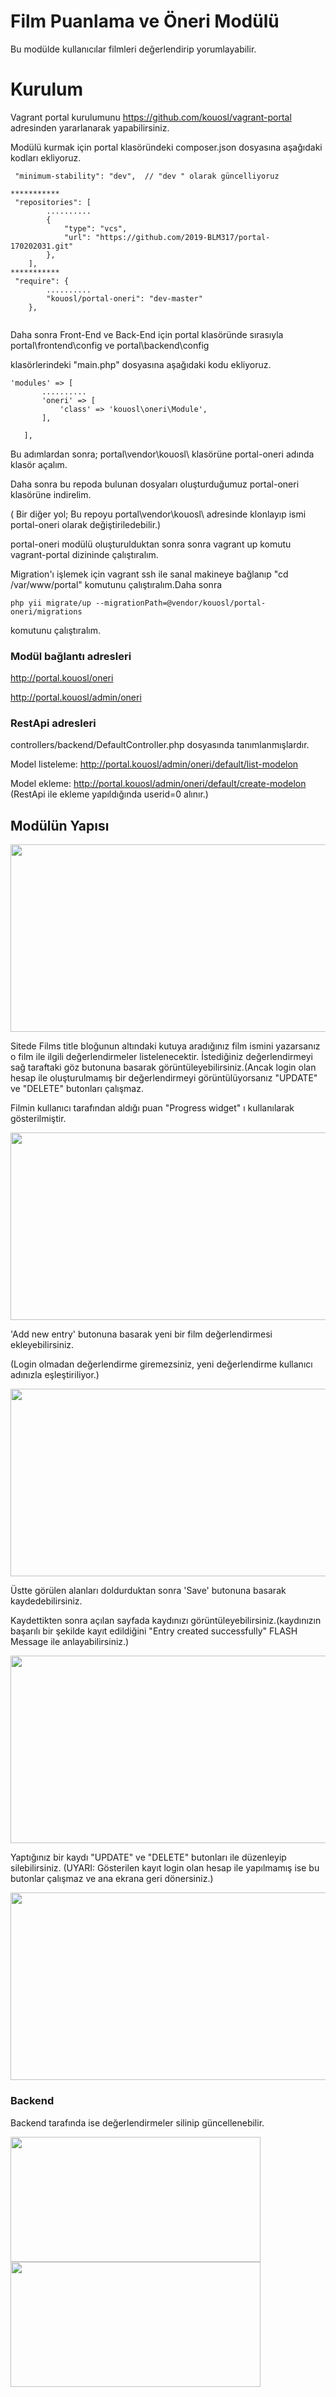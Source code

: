 # Film Puanlama ve Öneri Modülü
Bu modülde kullanıcılar filmleri değerlendirip yorumlayabilir.

# Kurulum 
Vagrant portal kurulumunu https://github.com/kouosl/vagrant-portal adresinden yararlanarak yapabilirsiniz.

Modülü kurmak için portal klasöründeki composer.json dosyasına aşağıdaki kodları ekliyoruz.
```
 "minimum-stability": "dev",  // "dev " olarak güncelliyoruz
 
***********
 "repositories": [
        ..........
        {
            "type": "vcs",
            "url": "https://github.com/2019-BLM317/portal-170202031.git"
        },
    ],
***********
 "require": {
        ..........
        "kouosl/portal-oneri": "dev-master"
    },
 
 ```
 Daha sonra Front-End ve Back-End için portal klasöründe sırasıyla portal\frontend\config ve portal\backend\config
 
 klasörlerindeki "main.php" dosyasına aşağıdaki kodu ekliyoruz.
 ```
 'modules' => [
        ..........
        'oneri' => [
            'class' => 'kouosl\oneri\Module',
        ],

    ],
 ```
 Bu adımlardan sonra; 
 portal\vendor\kouosl\ klasörüne portal-oneri adında klasör açalım. 
 
 Daha sonra bu repoda bulunan dosyaları oluşturduğumuz portal-oneri klasörüne indirelim.
 
 ( Bir diğer yol; Bu repoyu portal\vendor\kouosl\ adresinde klonlayıp ismi portal-oneri olarak değiştiriledebilir.)
 
 portal-oneri modülü oluşturulduktan sonra sonra vagrant up komutu vagrant-portal dizininde çalıştıralım.
 
 Migration'ı işlemek için vagrant ssh ile sanal makineye bağlanıp "cd /var/www/portal" komutunu çalıştıralım.Daha sonra 
 ```
 php yii migrate/up --migrationPath=@vendor/kouosl/portal-oneri/migrations  
 ```
 komutunu çalıştıralım.

 ### Modül bağlantı adresleri                   

 http://portal.kouosl/oneri                 

 http://portal.kouosl/admin/oneri           
 
 ### RestApi adresleri
 controllers/backend/DefaultController.php dosyasında tanımlanmışlardır.
 
 Model listeleme: http://portal.kouosl/admin/oneri/default/list-modelon 
  
 Model ekleme:    http://portal.kouosl/admin/oneri/default/create-modelon
 (RestApi ile ekleme yapıldığında userid=0 alınır.)
 
 ## Modülün Yapısı
<img src="https://user-images.githubusercontent.com/56413820/72109296-ad831e00-3346-11ea-8eaf-93eecfe4a436.jpg" width="600" height="300">

Sitede Films title bloğunun altındaki kutuya aradığınız film ismini yazarsanız o film ile ilgili değerlendirmeler listelenecektir.
İstediğiniz değerlendirmeyi sağ taraftaki göz butonuna basarak görüntüleyebilirsiniz.(Ancak login olan hesap ile oluşturulmamış bir değerlendirmeyi görüntülüyorsanız "UPDATE" ve "DELETE" butonları çalışmaz.

Filmin kullanıcı tarafından aldığı puan "Progress widget" ı kullanılarak gösterilmiştir. 

<img src="https://user-images.githubusercontent.com/56413820/72110967-8a5a6d80-334a-11ea-8f06-6c9815bbb0ab.png" width="600" height="300">

'Add new entry' butonuna basarak yeni bir film değerlendirmesi ekleyebilirsiniz.

(Login olmadan değerlendirme giremezsiniz, yeni değerlendirme kullanıcı adınızla eşleştiriliyor.)

<img src="https://user-images.githubusercontent.com/56413820/72109877-e7085900-3347-11ea-97cb-0e5f652d8b86.png" width="600" height="300">

Üstte görülen alanları doldurduktan sonra 'Save' butonuna basarak kaydedebilirsiniz.

Kaydettikten sonra açılan sayfada kaydınızı görüntüleyebilirsiniz.(kaydınızın başarılı bir şekilde kayıt edildiğini "Entry created successfully" FLASH Message ile anlayabilirsiniz.) 

<img src="https://user-images.githubusercontent.com/56413820/72110191-9fce9800-3348-11ea-9d36-776445b81523.png" width="600" height="300">

Yaptığınız bir kaydı "UPDATE" ve "DELETE" butonları ile düzenleyip silebilirsiniz. (UYARI: Gösterilen kayıt login olan hesap ile yapılmamış ise bu butonlar çalışmaz ve ana ekrana geri dönersiniz.)

<img src="https://user-images.githubusercontent.com/56413820/72111316-7e22e000-334b-11ea-908f-cfa986b8dbb4.png" width="600" height="300">

### Backend 
Backend tarafında ise değerlendirmeler silinip güncellenebilir.

<img src="https://user-images.githubusercontent.com/56413820/72111765-c55da080-334c-11ea-8bf2-b87515ddf5d8.png" width="400" height="200">
<img src="https://user-images.githubusercontent.com/56413820/72111908-208f9300-334d-11ea-8ea6-9a6e59723d13.png" width="400" height="200">
